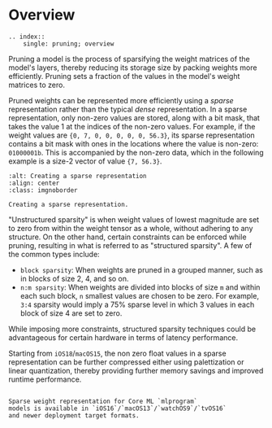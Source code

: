 Overview
===========

```{eval-rst}
.. index:: 
    single: pruning; overview
```

Pruning a model is the process of sparsifying the weight 
matrices of the model's layers, thereby reducing its storage size by 
packing weights more efficiently. 
Pruning sets a fraction of the values in the model's weight matrices to zero.

Pruned weights can be represented more efficiently 
using a _sparse_ representation rather than the typical _dense_ 
representation. In a sparse representation, 
only non-zero values are stored, along with a bit mask, that takes 
the value 1 at the indices of the non-zero values. For 
example, if the weight values are `{0, 7, 0, 0, 0, 0, 0, 56.3}`, 
its sparse representation contains a bit mask with ones in the 
locations where the value is non-zero: `01000001b`. 
This is accompanied by the non-zero data, which in the 
following example is a size-2 vector of value `{7, 56.3}`.

```{figure} images/sparse_weights.png
:alt: Creating a sparse representation
:align: center
:class: imgnoborder

Creating a sparse representation.
```

"Unstructured sparsity" is when weight values of lowest magnitude are set to 
zero from within the weight tensor as a whole, without adhering to 
any structure. On the other hand, certain constraints can 
be enforced while pruning, resulting in what is referred to as 
"structured sparsity". A few of the common types include: 

- `block sparsity`: When weights are pruned in a grouped manner, 
  such as in blocks of size 2, 4, and so on.  
- `n:m sparsity`: When weights are divided into blocks of size `m` 
  and within each such block, `n` smallest values are chosen to be zero. 
  For example, `3:4` sparsity would imply a 75% sparse level in 
  which 3 values in each block of size 4 are set to zero. 

While imposing more constraints, structured sparsity 
techniques could be advantageous for certain hardware in 
terms of latency performance.

Starting from `iOS18`/`macOS15`, the non zero float values in a
sparse representation can be further compressed either using
palettization or linear quantization, thereby providing further 
memory savings and improved runtime performance.   


```{admonition} Feature Availability

Sparse weight representation for Core ML `mlprogram` 
models is available in `iOS16`/`macOS13`/`watchOS9`/`tvOS16` 
and newer deployment target formats.
```

